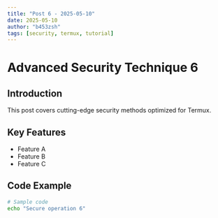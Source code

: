 ```yaml
---
title: "Post 6 - 2025-05-10"
date: 2025-05-10
author: "b453zsh"
tags: [security, termux, tutorial]
---
```


# Advanced Security Technique 6

## Introduction
This post covers cutting-edge security methods optimized for Termux.

## Key Features
- Feature A
- Feature B
- Feature C

## Code Example
```bash
# Sample code
echo "Secure operation 6"
```
